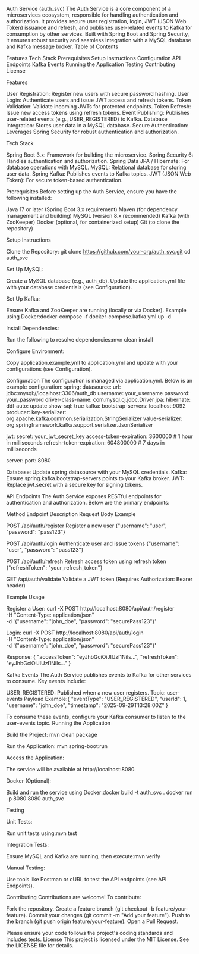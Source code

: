 Auth Service (auth_svc)
The Auth Service is a core component of a microservices ecosystem, responsible for handling authentication and authorization. It provides secure user registration, login, JWT (JSON Web Token) issuance and refresh, and publishes user-related events to Kafka for consumption by other services. Built with Spring Boot and Spring Security, it ensures robust security and seamless integration with a MySQL database and Kafka message broker.
Table of Contents

Features
Tech Stack
Prerequisites
Setup Instructions
Configuration
API Endpoints
Kafka Events
Running the Application
Testing
Contributing
License

Features

User Registration: Register new users with secure password hashing.
User Login: Authenticate users and issue JWT access and refresh tokens.
Token Validation: Validate incoming JWTs for protected endpoints.
Token Refresh: Issue new access tokens using refresh tokens.
Event Publishing: Publishes user-related events (e.g., USER_REGISTERED) to Kafka.
Database Integration: Stores user data in a MySQL database.
Secure Authentication: Leverages Spring Security for robust authentication and authorization.

Tech Stack

Spring Boot 3.x: Framework for building the microservice.
Spring Security 6: Handles authentication and authorization.
Spring Data JPA / Hibernate: For database operations with MySQL.
MySQL: Relational database for storing user data.
Spring Kafka: Publishes events to Kafka topics.
JWT (JSON Web Token): For secure token-based authentication.

Prerequisites
Before setting up the Auth Service, ensure you have the following installed:

Java 17 or later (Spring Boot 3.x requirement)
Maven (for dependency management and building)
MySQL (version 8.x recommended)
Kafka (with ZooKeeper)
Docker (optional, for containerized setup)
Git (to clone the repository)

Setup Instructions

Clone the Repository:
git clone https://github.com/your-org/auth_svc.git
cd auth_svc


Set Up MySQL:

Create a MySQL database (e.g., auth_db).
Update the application.yml file with your database credentials (see Configuration).


Set Up Kafka:

Ensure Kafka and ZooKeeper are running (locally or via Docker).
Example using Docker:docker-compose -f docker-compose.kafka.yml up -d




Install Dependencies:

Run the following to resolve dependencies:mvn clean install




Configure Environment:

Copy application.example.yml to application.yml and update with your configurations (see Configuration).



Configuration
The configuration is managed via application.yml. Below is an example configuration:
spring:
  datasource:
    url: jdbc:mysql://localhost:3306/auth_db
    username: your_username
    password: your_password
    driver-class-name: com.mysql.cj.jdbc.Driver
  jpa:
    hibernate:
      ddl-auto: update
    show-sql: true
  kafka:
    bootstrap-servers: localhost:9092
    producer:
      key-serializer: org.apache.kafka.common.serialization.StringSerializer
      value-serializer: org.springframework.kafka.support.serializer.JsonSerializer

jwt:
  secret: your_jwt_secret_key
  access-token-expiration: 3600000  # 1 hour in milliseconds
  refresh-token-expiration: 604800000  # 7 days in milliseconds

server:
  port: 8080


Database: Update spring.datasource with your MySQL credentials.
Kafka: Ensure spring.kafka.bootstrap-servers points to your Kafka broker.
JWT: Replace jwt.secret with a secure key for signing tokens.

API Endpoints
The Auth Service exposes RESTful endpoints for authentication and authorization. Below are the primary endpoints:



Method
Endpoint
Description
Request Body Example



POST
/api/auth/register
Register a new user
{"username": "user", "password": "pass123"}


POST
/api/auth/login
Authenticate user and issue tokens
{"username": "user", "password": "pass123"}


POST
/api/auth/refresh
Refresh access token using refresh token
{"refreshToken": "your_refresh_token"}


GET
/api/auth/validate
Validate a JWT token
(Requires Authorization: Bearer <token> header)


Example Usage

Register a User:
curl -X POST http://localhost:8080/api/auth/register \
-H "Content-Type: application/json" \
-d '{"username": "john_doe", "password": "securePass123"}'


Login:
curl -X POST http://localhost:8080/api/auth/login \
-H "Content-Type: application/json" \
-d '{"username": "john_doe", "password": "securePass123"}'

Response:
{
  "accessToken": "eyJhbGciOiJIUzI1NiIs...",
  "refreshToken": "eyJhbGciOiJIUzI1NiIs..."
}



Kafka Events
The Auth Service publishes events to Kafka for other services to consume. Key events include:

USER_REGISTERED: Published when a new user registers.
Topic: user-events
Payload Example:{
  "eventType": "USER_REGISTERED",
  "userId": 1,
  "username": "john_doe",
  "timestamp": "2025-09-29T13:28:00Z"
}





To consume these events, configure your Kafka consumer to listen to the user-events topic.
Running the Application

Build the Project:
mvn clean package


Run the Application:
mvn spring-boot:run


Access the Application:

The service will be available at http://localhost:8080.


Docker (Optional):

Build and run the service using Docker:docker build -t auth_svc .
docker run -p 8080:8080 auth_svc





Testing

Unit Tests:

Run unit tests using:mvn test




Integration Tests:

Ensure MySQL and Kafka are running, then execute:mvn verify




Manual Testing:

Use tools like Postman or cURL to test the API endpoints (see API Endpoints).



Contributing
Contributions are welcome! To contribute:

Fork the repository.
Create a feature branch (git checkout -b feature/your-feature).
Commit your changes (git commit -m "Add your feature").
Push to the branch (git push origin feature/your-feature).
Open a Pull Request.

Please ensure your code follows the project's coding standards and includes tests.
License
This project is licensed under the MIT License. See the LICENSE file for details.
